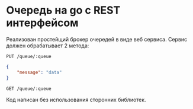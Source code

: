 # Очередь на go с REST интерфейсом

Реализован простейщий брокер очередей в виде веб сервиса.
Сервис должен обрабатывает 2 метода:

`PUT /queue/:queue`

```json
{
    "message": "data"
}
```

`GET /queue/:queue`

Код написан без использования сторонних библиотек.
